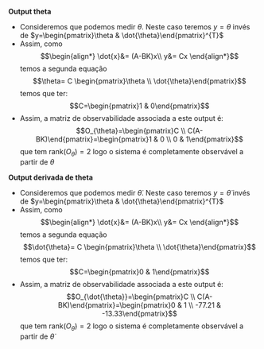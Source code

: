**Output theta**
- Consideremos que podemos medir $\theta$. Neste caso teremos $y=\theta$ invés de $y=\begin{pmatrix}\theta &  \dot{\theta}\end{pmatrix}^{T}$
- Assim, como $$\begin{align*}
\dot{x}&= (A-BK)x\\
y&= Cx
\end{align*}$$
temos a segunda equação
$$\theta= C \begin{pmatrix}\theta \\ \dot{\theta}\end{pmatrix}$$
temos que ter:
$$C=\begin{pmatrix}1 & 0\end{pmatrix}$$
- Assim, a matriz de observabilidade associada a este output é:
$$O_{\theta}=\begin{pmatrix}C \\ C(A-BK)\end{pmatrix}=\begin{pmatrix}1 & 0 \\ 0 & 1\end{pmatrix}$$
que tem $\text{rank}(O_{\theta})=2$ logo o sistema é completamente observável a partir de $\theta$

**Output derivada de theta**
- Consideremos que podemos medir $\dot{\theta}$. Neste caso teremos $y=\dot{\theta}$ invés de $y=\begin{pmatrix}\theta &  \dot{\theta}\end{pmatrix}^{T}$
- Assim, como 
$$\begin{align*}
\dot{x}&= (A-BK)x\\
y&= Cx
\end{align*}$$
temos a segunda equação
$$\dot{\theta}= C \begin{pmatrix}\theta \\ \dot{\theta}\end{pmatrix}$$
temos que ter:
$$C=\begin{pmatrix}0 & 1\end{pmatrix}$$
- Assim, a matriz de observabilidade associada a este output é:
$$O_{\dot{\theta}}=\begin{pmatrix}C \\ C(A-BK)\end{pmatrix}=\begin{pmatrix}0 & 1 \\ -77.21 & -13.33\end{pmatrix}$$
que tem $\text{rank}(O_{\dot{\theta}})=2$ logo o sistema é completamente observável a partir de $\dot{\theta}$
